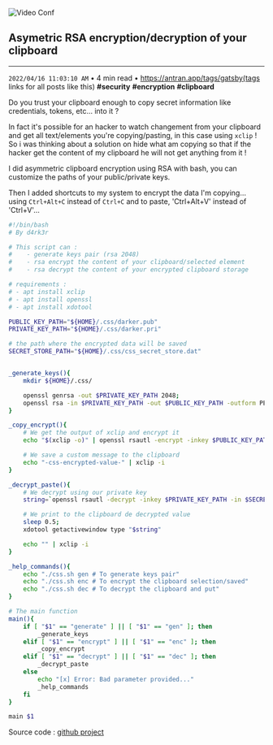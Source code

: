 ![Video Conf](https://dev-to-uploads.s3.amazonaws.com/uploads/articles/trll5o1vunz89h906al5.jpg)

## Asymetric RSA encryption/decryption of your clipboard
-----------
`2022/04/16 11:03:10 AM` • 4 min read • https://antran.app/tags/gatsby(tags links for all posts like this) **#security** **#encryption** **#clipboard**

Do you trust your clipboard enough to copy secret information like credentials, tokens, etc... into it ?

In fact it's possible for an hacker to watch changement from your clipboard and get all text/elements you're copying/pasting, in this case using `xclip` !
So i was thinking about a solution on hide what am copying so that if the hacker get the content of my clipboard he will not get anything from it !

I did asymmetric clipboard encryption using RSA with bash, you can customize the paths of your public/private keys.

Then I added shortcuts to my system to encrypt the data I'm copying... using `Ctrl+Alt+C` instead of `Ctrl+C` and to paste, 'Ctrl+Alt+V' instead of 'Ctrl+V'...

```bash
#!/bin/bash
# By d4rk3r

# This script can :
#    - generate keys pair (rsa 2048)
#    - rsa encrypt the content of your clipboard/selected element
#    - rsa decrypt the content of your encrypted clipboard storage

# requirements :
# - apt install xclip
# - apt install openssl
# - apt install xdotool

PUBLIC_KEY_PATH="${HOME}/.css/darker.pub"
PRIVATE_KEY_PATH="${HOME}/.css/darker.pri"

# the path where the encrypted data will be saved
SECRET_STORE_PATH="${HOME}/.css/css_secret_store.dat"


_generate_keys(){
    mkdir ${HOME}/.css/

    openssl genrsa -out $PRIVATE_KEY_PATH 2048;
    openssl rsa -in $PRIVATE_KEY_PATH -out $PUBLIC_KEY_PATH -outform PEM -pubout
}

_copy_encrypt(){
    # We get the output of xclip and encrypt it
    echo "$(xclip -o)" | openssl rsautl -encrypt -inkey $PUBLIC_KEY_PATH -pubin -out $SECRET_STORE_PATH

    # We save a custom message to the clipboard
    echo "-css-encrypted-value-" | xclip -i
}

_decrypt_paste(){
    # We decrypt using our private key
    string=`openssl rsautl -decrypt -inkey $PRIVATE_KEY_PATH -in $SECRET_STORE_PATH`;

    # We print to the clipboard de decrypted value
    sleep 0.5;
    xdotool getactivewindow type "$string"

    echo "" | xclip -i
}

_help_commands(){
    echo "./css.sh gen # To generate keys pair"
    echo "./css.sh enc # To encrypt the clipboard selection/saved"
    echo "./css.sh dec # To decrypt the clipboard and put"
}

# The main function
main(){
    if [ "$1" == "generate" ] || [ "$1" == "gen" ]; then
        _generate_keys
    elif [ "$1" == "encrypt" ] || [ "$1" == "enc" ]; then
        _copy_encrypt
    elif [ "$1" == "decrypt" ] || [ "$1" == "dec" ]; then
        _decrypt_paste
    else
        echo "[x] Error: Bad parameter provided..."
        _help_commands
    fi
}

main $1
```

Source code : [github project](https://github.com/Sanix-Darker/css)

<script src="https://utteranc.es/client.js" repo="sanix-darker/sanixdk.xyz" issue-term="asymetric-encryption-of-your-clipboard" theme="github-dark" crossorigin="anonymous" async></script>
